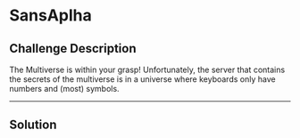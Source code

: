 # SansAplha

## Challenge Description

The Multiverse is within your grasp! Unfortunately, the server that contains the secrets of the multiverse is in a universe where keyboards only have numbers and (most) symbols.

***

## Solution

